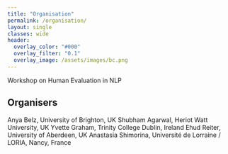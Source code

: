 ```yaml
---
title: "Organisation"
permalink: /organisation/
layout: single
classes: wide
header:
  overlay_color: "#000"
  overlay_filter: "0.1"
  overlay_image: /assets/images/bc.png
---
```


Workshop on Human Evaluation in NLP 


## Organisers

Anya Belz, University of Brighton, UK
Shubham Agarwal, Heriot Watt University, UK
Yvette Graham, Trinity College Dublin, Ireland
Ehud Reiter, University of Aberdeen, UK
Anastasia Shimorina, Université de Lorraine / LORIA, Nancy, France
